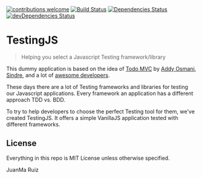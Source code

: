 [![contributions welcome](https://img.shields.io/badge/contributions-welcome-brightgreen.svg?style=flat)](https://github.com/dwyl/esta/issues)
[![Build Status](https://travis-ci.org/JuanMaRuiz/TestingJS.svg?branch=develop)](https://travis-ci.org/JuanMaRuiz/TestingJS)
[![Dependencies Status](https://david-dm.org/JuanMaRuiz/testingjs.svg)](https://david-dm.org/JuanMaRuiz/testingjs.svg)
[![devDependencies Status](https://david-dm.org/JuanMaRuiz/testingjs/dev-status.svg)](https://david-dm.org/JuanMaRuiz/testingjs?type=dev)

# TestingJS
> Helping you select a Javascript Testing framework/library

This dummy application is based on the idea of [Todo MVC](http://todomvc.com/) by [Addy Osmani](https://github.com/addyosmani), [Sindre](https://github.com/sindresorhus), and a lot of [awesome developers](https://github.com/tastejs/todomvc#team).

These days there are a lot of Testing frameworks and libraries for testing our Javascript applications. Every framework an application has a different approach TDD vs. BDD.

To try to help developers to choose the perfect Testing tool for them, we've created TestingJS. It offers a simple VanillaJS application tested with different frameworks.

## License

Everything in this repo is MIT License unless otherwise specified.

JuanMa Ruiz
